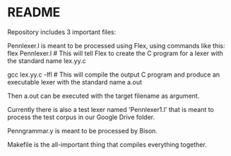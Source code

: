 # README #

Repository includes 3 important files:

Pennlexer.l is meant to be processed using Flex, using commands like this:
flex Pennlexer.l  # This will tell Flex to create the C program for a lexer with the standard name lex.yy.c

gcc lex.yy.c -lfl # This will compile the output C program and produce an executable lexer with the standard name a.out

Then a.out can be executed with the target filename as argument.

Currently there is also a test lexer named 'Pennlexer1.l' that is meant to process the test corpus in our Google Drive folder.

Penngrammar.y is meant to be processed by Bison.

Makefile is the all-important thing that compiles everything together. 

